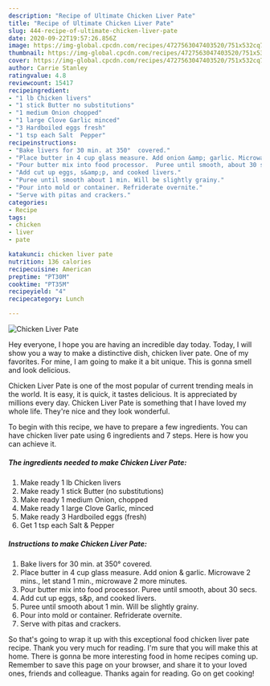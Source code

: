 ```yaml
---
description: "Recipe of Ultimate Chicken Liver Pate"
title: "Recipe of Ultimate Chicken Liver Pate"
slug: 444-recipe-of-ultimate-chicken-liver-pate
date: 2020-09-22T19:57:26.856Z
image: https://img-global.cpcdn.com/recipes/4727563047403520/751x532cq70/chicken-liver-pate-recipe-main-photo.jpg
thumbnail: https://img-global.cpcdn.com/recipes/4727563047403520/751x532cq70/chicken-liver-pate-recipe-main-photo.jpg
cover: https://img-global.cpcdn.com/recipes/4727563047403520/751x532cq70/chicken-liver-pate-recipe-main-photo.jpg
author: Carrie Stanley
ratingvalue: 4.8
reviewcount: 15417
recipeingredient:
- "1 lb Chicken livers"
- "1 stick Butter no substitutions"
- "1 medium Onion chopped"
- "1 large Clove Garlic minced"
- "3 Hardboiled eggs fresh"
- "1 tsp each Salt  Pepper"
recipeinstructions:
- "Bake livers for 30 min. at 350°  covered."
- "Place butter in 4 cup glass measure. Add onion &amp; garlic. Microwave 2 mins., let stand 1 min., microwave 2 more minutes."
- "Pour butter mix into food processor.  Puree until smooth, about 30 secs."
- "Add cut up eggs, s&amp;p, and cooked livers."
- "Puree until smooth about 1 min. Will be slightly grainy."
- "Pour into mold or container. Refriderate overnite."
- "Serve with pitas and crackers."
categories:
- Recipe
tags:
- chicken
- liver
- pate

katakunci: chicken liver pate 
nutrition: 136 calories
recipecuisine: American
preptime: "PT30M"
cooktime: "PT35M"
recipeyield: "4"
recipecategory: Lunch

---
```



![Chicken Liver Pate](https://img-global.cpcdn.com/recipes/4727563047403520/751x532cq70/chicken-liver-pate-recipe-main-photo.jpg)

Hey everyone, I hope you are having an incredible day today. Today, I will show you a way to make a distinctive dish, chicken liver pate. One of my favorites. For mine, I am going to make it a bit unique. This is gonna smell and look delicious.



Chicken Liver Pate is one of the most popular of current trending meals in the world. It is easy, it is quick, it tastes delicious. It is appreciated by millions every day. Chicken Liver Pate is something that I have loved my whole life. They're nice and they look wonderful.


To begin with this recipe, we have to prepare a few ingredients. You can have chicken liver pate using 6 ingredients and 7 steps. Here is how you can achieve it.

<!--inarticleads1-->

##### The ingredients needed to make Chicken Liver Pate:

1. Make ready 1 lb Chicken livers
1. Make ready 1 stick Butter (no substitutions)
1. Make ready 1 medium Onion, chopped
1. Make ready 1 large Clove Garlic, minced
1. Make ready 3 Hardboiled eggs (fresh)
1. Get 1 tsp each Salt &amp; Pepper




<!--inarticleads2-->

##### Instructions to make Chicken Liver Pate:

1. Bake livers for 30 min. at 350°  covered.
1. Place butter in 4 cup glass measure. Add onion &amp; garlic. Microwave 2 mins., let stand 1 min., microwave 2 more minutes.
1. Pour butter mix into food processor.  Puree until smooth, about 30 secs.
1. Add cut up eggs, s&amp;p, and cooked livers.
1. Puree until smooth about 1 min. Will be slightly grainy.
1. Pour into mold or container. Refriderate overnite.
1. Serve with pitas and crackers.




So that's going to wrap it up with this exceptional food chicken liver pate recipe. Thank you very much for reading. I'm sure that you will make this at home. There is gonna be more interesting food in home recipes coming up. Remember to save this page on your browser, and share it to your loved ones, friends and colleague. Thanks again for reading. Go on get cooking!
